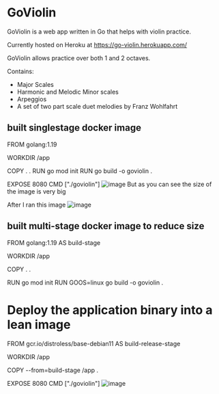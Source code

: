 # GoViolin

GoViolin is a web app written in Go that helps with violin practice.

Currently hosted on Heroku at https://go-violin.herokuapp.com/

GoViolin allows practice over both 1 and 2 octaves.

Contains:
* Major Scales
* Harmonic and Melodic Minor scales
* Arpeggios
* A set of two part scale duet melodies by Franz Wohlfahrt
## built singlestage docker image
FROM golang:1.19 

WORKDIR /app

COPY . .
RUN go mod init
RUN go build -o goviolin .

EXPOSE 8080 
CMD ["./goviolin"]
![image](https://github.com/ahmedelmelegy/GoViolin/assets/62904201/e70dbe74-c844-4490-987d-0f5d43591adf)
But as you can see the size of the image is very big

After I ran this image
![image](https://github.com/ahmedelmelegy/GoViolin/assets/62904201/70624f26-1127-4e42-bc61-9b9772c226c2)

## built multi-stage docker image to reduce size
FROM golang:1.19 AS build-stage

WORKDIR /app

COPY . .

RUN go mod init
RUN GOOS=linux go build -o goviolin .

# Deploy the application binary into a lean image
FROM gcr.io/distroless/base-debian11 AS build-release-stage

WORKDIR /app

COPY --from=build-stage /app .

EXPOSE 8080 
CMD ["./goviolin"]
![image](https://github.com/ahmedelmelegy/GoViolin/assets/62904201/30fe4bd6-948c-4726-8903-4a16876b215d)

